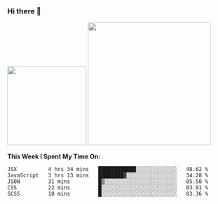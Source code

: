 ### Hi there 👋

<!--
**nestor22/nestor22** is a ✨ _special_ ✨ repository because its `README.md` (this file) appears on your GitHub profile.

Here are some ideas to get you started:

- 🔭 I’m currently working on ...
- 🌱 I’m currently learning ...
- 👯 I’m looking to collaborate on ...
- 🤔 I’m looking for help with ...
- 💬 Ask me about ...
- 📫 How to reach me: ...
- 😄 Pronouns: ...
- ⚡ Fun fact: ...
-->


<img height="180em" src="https://github-readme-stats.vercel.app/api?username=nestor22&show_icons=true&hide_border=true&&count_private=true&include_all_commits=true&theme=radical" />
<img height="280em" src="https://github-readme-stats.vercel.app/api/top-langs/?username=nestor22&layout=compact)](https://github.com/nestor22/github-readme-stats&theme=radical"  />



**This Week I Spent My Time On:**
<!--START_SECTION:waka-->
```text
JSX          4 hrs 34 mins   ████████████░░░░░░░░░░░░░   48.62 % 
JavaScript   3 hrs 13 mins   ████████▓░░░░░░░░░░░░░░░░   34.28 % 
JSON         31 mins         █▒░░░░░░░░░░░░░░░░░░░░░░░   05.58 % 
CSS          22 mins         █░░░░░░░░░░░░░░░░░░░░░░░░   03.91 % 
SCSS         18 mins         █░░░░░░░░░░░░░░░░░░░░░░░░   03.36 % 
```
<!--END_SECTION:waka-->


